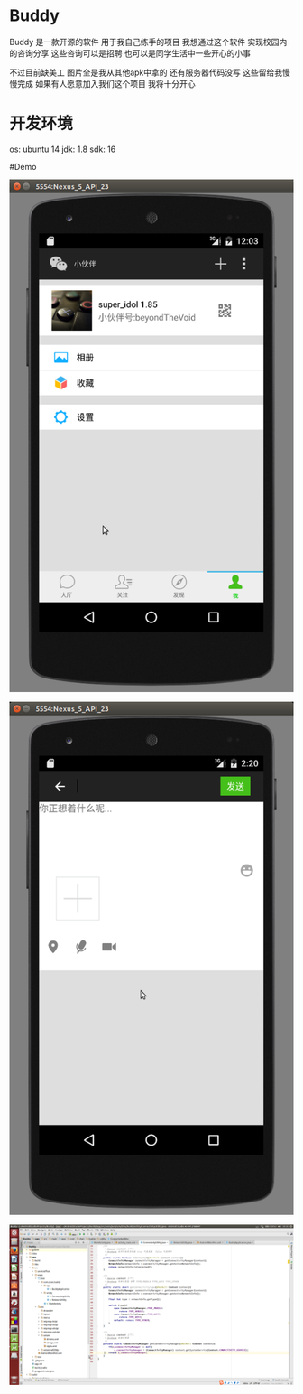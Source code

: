 # Buddy
Buddy 是一款开源的软件 用于我自己练手的项目 
我想通过这个软件 实现校园内的咨询分享
这些咨询可以是招聘  也可以是同学生活中一些开心的小事

不过目前缺美工 图片全是我从其他apk中拿的
还有服务器代码没写  这些留给我慢慢完成 如果有人愿意加入我们这个项目 我将十分开心


# 开发环境
os: ubuntu 14
jdk: 1.8
sdk: 16

#Demo 

 ![image](https://github.com/ChanJLee/Buddy/raw/master/demo/demo1.png)

 
 ![image](https://github.com/ChanJLee/Buddy/raw/master/demo/demo2.png)

 
 ![image](https://github.com/ChanJLee/Buddy/raw/master/demo/demo3.png)
